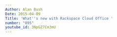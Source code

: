 ```yaml
---
Author: Alan Bush
Date: 2015-04-09
Title: 'What''s new with Rackspace Cloud Office '
number: "095"
youtube_id: 3NpGZ7Cm3mU
---
```



